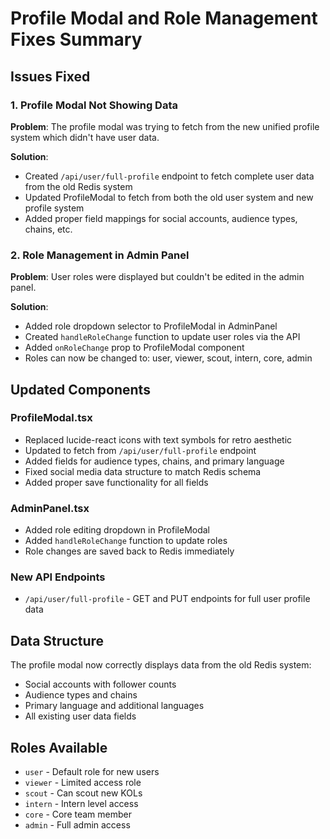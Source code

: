 # Profile Modal and Role Management Fixes Summary

## Issues Fixed

### 1. Profile Modal Not Showing Data
**Problem**: The profile modal was trying to fetch from the new unified profile system which didn't have user data.

**Solution**: 
- Created `/api/user/full-profile` endpoint to fetch complete user data from the old Redis system
- Updated ProfileModal to fetch from both the old user system and new profile system
- Added proper field mappings for social accounts, audience types, chains, etc.

### 2. Role Management in Admin Panel
**Problem**: User roles were displayed but couldn't be edited in the admin panel.

**Solution**:
- Added role dropdown selector to ProfileModal in AdminPanel
- Created `handleRoleChange` function to update user roles via the API
- Added `onRoleChange` prop to ProfileModal component
- Roles can now be changed to: user, viewer, scout, intern, core, admin

## Updated Components

### ProfileModal.tsx
- Replaced lucide-react icons with text symbols for retro aesthetic
- Updated to fetch from `/api/user/full-profile` endpoint
- Added fields for audience types, chains, and primary language
- Fixed social media data structure to match Redis schema
- Added proper save functionality for all fields

### AdminPanel.tsx
- Added role editing dropdown in ProfileModal
- Added `handleRoleChange` function to update roles
- Role changes are saved back to Redis immediately

### New API Endpoints
- `/api/user/full-profile` - GET and PUT endpoints for full user profile data

## Data Structure
The profile modal now correctly displays data from the old Redis system:
- Social accounts with follower counts
- Audience types and chains
- Primary language and additional languages
- All existing user data fields

## Roles Available
- `user` - Default role for new users
- `viewer` - Limited access role
- `scout` - Can scout new KOLs
- `intern` - Intern level access
- `core` - Core team member
- `admin` - Full admin access 